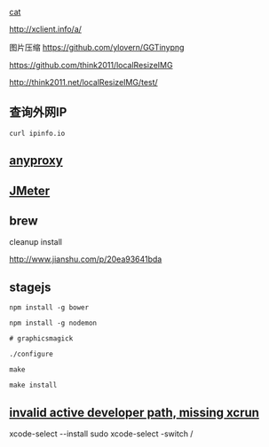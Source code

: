 [cat](cat.html)

http://xclient.info/a/

图片压缩
https://github.com/ylovern/GGTinypng

https://github.com/think2011/localResizeIMG

http://think2011.net/localResizeIMG/test/


## 查询外网IP

```
curl ipinfo.io
```

## [anyproxy](https://github.com/alibaba/anyproxy)

## [JMeter](http://blog.csdn.net/hshl1214/article/details/50611910)


## brew 

cleanup install 

http://www.jianshu.com/p/20ea93641bda

## stagejs


```
npm install -g bower

npm install -g nodemon

# graphicsmagick

./configure

make

make install
```

## [invalid active developer path, missing xcrun](http://elfxp.com/mac-xcrun-error/)

xcode-select --install
sudo xcode-select -switch /
